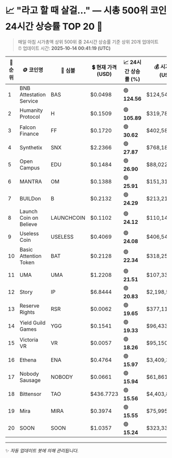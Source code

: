 
# 📈 "라고 할 때 살걸..." — 시총 500위 코인 24시간 상승률 TOP 20 🚀

> 매일 아침 시가총액 상위 500위 중 24시간 상승률 기준 상위 20개 업데이트  
> ⏰ 업데이트 시간: **2025-10-14 00:41:19 (UTC)**

| 🔢 순위 | 🪙 코인명 | 🔣 심볼 | 💲 현재 가격 (USD) | 📈 24시간 상승률 (%) | 💰 시가총액 (USD) | 🔄 24시간 거래량 (USD) | 🔢 유통 공급량 |
|--------|----------|--------|-------------------|--------------------|--------------------|-----------------------|-------------------|
| 1 | BNB Attestation Service | BAS | $0.0498 | 🟢 **124.56** | $124,543,453 | $199,170,626 | 2,500,000,000 |
| 2 | Humanity Protocol | H | $0.1509 | 🟢 **105.89** | $319,784,959 | $207,161,953 | 2,119,259,306 |
| 3 | Falcon Finance | FF | $0.1720 | 🟢 **30.62** | $402,585,289 | $5,691,263,883 | 2,340,000,000 |
| 4 | Synthetix | SNX | $2.2366 | 🟢 **27.87** | $768,180,510 | $1,033,112,889 | 343,466,217 |
| 5 | Open Campus | EDU | $0.1484 | 🟢 **26.90** | $88,022,700 | $35,823,410 | 593,195,257 |
| 6 | MANTRA | OM | $0.1388 | 🟢 **25.91** | $151,311,799 | $160,468,640 | 1,090,170,260 |
| 7 | BUILDon | B | $0.2132 | 🟢 **24.29** | $213,214,531 | $143,012,126 | 1,000,000,000 |
| 8 | Launch Coin on Believe | LAUNCHCOIN | $0.1102 | 🟢 **24.12** | $110,149,550 | $35,171,887 | 999,874,290 |
| 9 | Useless Coin | USELESS | $0.4069 | 🟢 **24.08** | $406,547,339 | $211,705,871 | 999,090,902 |
| 10 | Basic Attention Token | BAT | $0.2128 | 🟢 **22.34** | $318,255,947 | $287,095,500 | 1,495,696,057 |
| 11 | UMA | UMA | $1.2208 | 🟢 **21.51** | $107,336,311 | $130,069,828 | 87,923,338 |
| 12 | Story | IP | $6.8444 | 🟢 **20.83** | $2,198,543,647 | $324,054,043 | 321,217,369 |
| 13 | Reserve Rights | RSR | $0.0062 | 🟢 **19.65** | $377,114,857 | $57,408,442 | 60,453,784,199 |
| 14 | Yield Guild Games | YGG | $0.1541 | 🟢 **19.33** | $96,433,069 | $78,797,651 | 625,769,310 |
| 15 | Victoria VR | VR | $0.0057 | 🟢 **18.26** | $95,150,777 | $1,363,371 | 16,800,000,000 |
| 16 | Ethena | ENA | $0.4764 | 🟢 **15.97** | $3,409,302,834 | $741,598,190 | 7,156,250,000 |
| 17 | Nobody Sausage | NOBODY | $0.0661 | 🟢 **15.94** | $61,861,548 | $6,444,857 | 936,066,324 |
| 18 | Bittensor | TAO | $436.7723 | 🟢 **15.56** | $4,403,821,739 | $593,378,919 | 10,082,649 |
| 19 | Mira | MIRA | $0.3974 | 🟢 **15.55** | $75,995,771 | $78,967,822 | 191,244,643 |
| 20 | SOON | SOON | $1.0357 | 🟢 **15.24** | $323,333,832 | $144,081,716 | 312,190,711 |

---

✨ *자동 업데이트 봇에 의해 관리됩니다.*

